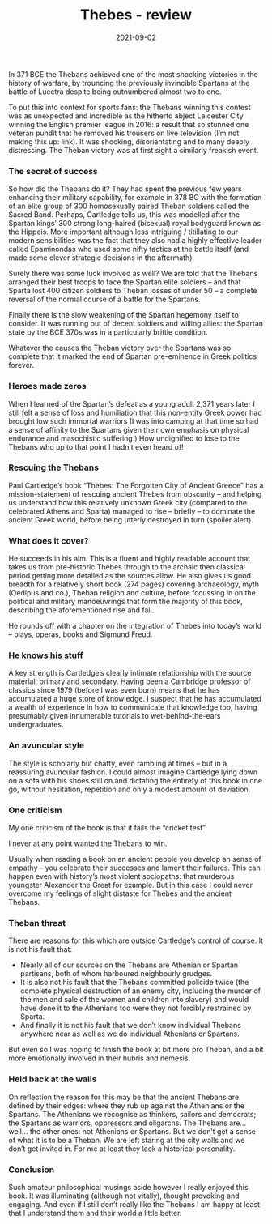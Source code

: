 ﻿---
layout: layouts/bookreview.njk

tags:
  - post
  - review

title: Thebes - review
review_book_main_title: Thebes
review_book_sub_title: The
  Forgotten City of Ancient Greece
review_book_author: Paul Cartledge
review_book_author_surname: Cartledge
review_book_image_url: https://res.cloudinary.com/ds2o5ecdw/image/upload/acovers/1509873163.02._SCL_.jpg
review_book_image_small_url: https://res.cloudinary.com/ds2o5ecdw/image/upload/acovers/1509873163.02._SCM_.jpg
review_publication_date: 2020-05-28
review_publisher: Pan Macmillan
review_pages: 336
review_ISBN13: 978-1509873166
review_book_tags:
  - [Europe]
  - [Ancient]
  - [Political]
  - []
review_podcasts:
  - [https://www.listennotes.com/e/04f0beb16a8d4b1e9519bbb3ecf5a7ad, History Hack, History Hack Thebes]
  - [https://www.listennotes.com/e/226d655343c348de8e569a90a83479fa, History Today Podcast, Thebes The Forgotten City]
shopping_links:
  - [https://www.amazon.co.uk/dp/1509873163, Amazon UK, Amazon UK book link]
  - [https://www.amazon.com/dp/1509873163, Amazon US, Amazon US book link]
post_author: Anthony Webb
date: 2021-09-02
review_rating: ★★★★☆
permalink: '/2021/09/03/thebes/'
review_summary: '<p>A highly enjoyable read: I was illuminated (although not vitally), thought provoked and engaged.</p><p>So I liked the book… but it didn’t make me like the Thebans. Even so I am happy that I understand them and their world a little better.</p>'
---
In 371 BCE the Thebans achieved one of the most shocking victories in the history of warfare, by trouncing the previously invincible Spartans at the battle of Luectra despite being outnumbered almost two to one.

To put this into context for sports fans: the Thebans winning this contest was as unexpected and incredible as the hitherto abject Leicester City winning the English premier league in 2016: a result that so stunned one veteran pundit that he removed his trousers on live television (I’m not making this up: link). It was shocking, disorientating and to many deeply distressing. The Theban victory was at first sight a similarly freakish event.

### The secret of success

So how did the Thebans do it? They had spent the previous few years enhancing their military capability, for example in 378 BC with the formation of an elite group of 300 homosexually paired Theban soldiers called the Sacred Band. Perhaps, Cartledge tells us, this was modelled after the Spartan kings’ 300 strong long-haired (bisexual) royal bodyguard known as the Hippeis. More important although less intriguing / titillating to our modern sensibilities was the fact that they also had a highly effective leader called Epaminondas who used some nifty tactics at the battle itself (and made some clever strategic decisions in the aftermath).

Surely there was some luck involved as well? We are told that the Thebans arranged their best troops to face the Spartan elite soldiers – and that Sparta lost 400 citizen soldiers to Theban losses of under 50 – a complete reversal of the normal course of a battle for the Spartans.

Finally there is the slow weakening of the Spartan hegemony itself to consider. It was running out of decent soldiers and willing allies: the Spartan state by the BCE 370s was in a particularly brittle condition.

Whatever the causes the Theban victory over the Spartans was so complete that it marked the end of Spartan pre-eminence in Greek politics forever.

### Heroes made zeros

When I learned of the Spartan’s defeat as a young adult 2,371 years later I still felt a sense of loss and humiliation that this non-entity Greek power had brought low such immortal warriors (I was into camping at that time so had a sense of affinity to the Spartans given their own emphasis on physical endurance and masochistic suffering.) How undignified to lose to the Thebans who up to that point I hadn’t even heard of!

### Rescuing the Thebans

Paul Cartledge’s book “Thebes: The Forgotten City of Ancient Greece” has a mission-statement of rescuing ancient Thebes from obscurity – and helping us understand how this relatively unknown Greek city (compared to the celebrated Athens and Sparta) managed to rise – briefly – to dominate the ancient Greek world, before being utterly destroyed in turn (spoiler alert).

### What does it cover?

He succeeds in his aim. This is a fluent and highly readable account that takes us from pre-historic Thebes through to the archaic then classical period getting more detailed as the sources allow. He also gives us good breadth for a relatively short book (274 pages) covering archaeology, myth (Oedipus and co.), Theban religion and culture, before focussing in on the political and military manoeuvrings that form the majority of this book, describing the aforementioned rise and fall.

He rounds off with a chapter on the integration of Thebes into today’s world – plays, operas, books and Sigmund Freud.

### He knows his stuff

A key strength is Cartledge’s clearly intimate relationship with the source material: primary and secondary. Having been a Cambridge professor of classics since 1979 (before I was even born) means that he has accumulated a huge store of knowledge. I suspect that he has accumulated a wealth of experience in how to communicate that knowledge too, having presumably given innumerable tutorials to wet-behind-the-ears undergraduates.

### An avuncular style

The style is scholarly but chatty, even rambling at times – but in a reassuring avuncular fashion. I could almost imagine Cartledge lying down on a sofa with his shoes still on and dictating the entirety of this book in one go, without hesitation, repetition and only a modest amount of deviation.

### One criticism

My one criticism of the book is that it fails the “cricket test”.

I never at any point wanted the Thebans to win.

Usually when reading a book on an ancient people you develop an sense of empathy – you celebrate their successes and lament their failures. This can happen even with history’s most violent sociopaths: that murderous youngster Alexander the Great for example. But in this case I could never overcome my feelings of slight distaste for Thebes and the ancient Thebans.

### Theban threat

There are reasons for this which are outside Cartledge’s control of course. It is not his fault that:

- Nearly all of our sources on the Thebans are Athenian or Spartan partisans, both of whom harboured neighbourly grudges.
- It is also not his fault that the Thebans committed policide twice (the complete physical destruction of an enemy city, including the murder of the men and sale of the women and children into slavery) and would have done it to the Athenians too were they not forcibly restrained by Sparta.
- And finally it is not his fault that we don’t know individual Thebans anywhere near as well as we do individual Athenians or Spartans.

But even so I was hoping to finish the book at bit more pro Theban, and a bit more emotionally involved in their hubris and nemesis.

### Held back at the walls

On reflection the reason for this may be that the ancient Thebans are defined by their edges: where they rub up against the Athenians or the Spartans. The Athenians we recognise as thinkers, sailors and democrats; the Spartans as warriors, oppressors and oligarchs. The Thebans are… well… the other ones: not Athenians or Spartans. But we don’t get a sense of what it is to be a Theban. We are left staring at the city walls and we don’t get invited in. For me at least they lack a historical personality.

### Conclusion

Such amateur philosophical musings aside however I really enjoyed this book. It was illuminating (although not vitally), thought provoking and engaging. And even if I still don’t really like the Thebans I am happy at least that I understand them and their world a little better.